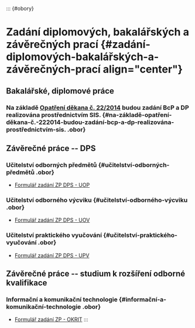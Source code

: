 ::: {#obory}
# Zadání diplomových, bakalářských a závěrečných prací {#zadání-diplomových-bakalářských-a-závěrečných-prací align="center"}

## Bakalářské, diplomové práce

### Na základě [Opatření děkana č. 22/2014](http://wwwmod.pedf.cuni.cz/udeska/files/opatreni_dekana/opad_c._22_2014.pdf) budou zadání BcP a DP realizována prostřednictvím SIS. {#na-základě-opatření-děkana-č.-222014-budou-zadání-bcp-a-dp-realizována-prostřednictvím-sis. .obor}

## Závěrečné práce -- DPS

### Učitelství odborných předmětů {#učitelství-odborných-předmětů .obor}

-   [Formulář zadání ZP DPS -
    UOP](download/Zadani_ZaverecnePrace_DPS_UOP.doc)

### Učitelství odborného výcviku {#učitelství-odborného-výcviku .obor}

-   [Formulář zadání ZP DPS -
    UOV](download/Zadani_ZaverecnePrace_DPS_UOV.doc)

### Učitelství praktického vyučování {#učitelství-praktického-vyučování .obor}

-   [Formulář zadání ZP DPS -
    UPV](download/Zadani_ZaverecnePrace_DPS_UPV.doc)

## Závěrečné práce -- studium k rozšíření odborné kvalifikace

### Informační a komunikační technologie {#informační-a-komunikační-technologie .obor}

-   [Formulář zadání ZP -
    OKRIT](download/Zadani_ZaverecnePrace_OKRIT.doc)
:::
